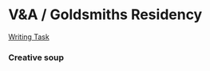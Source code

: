 

# V&A / Goldsmiths Residency




[Writing Task](V&AResidency/writingTask.md)




### Creative soup
